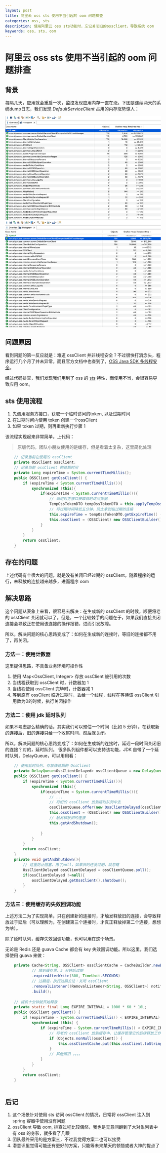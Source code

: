```yaml
---
layout: post
title: 阿里云 oss sts 使用不当引起的 oom 问题排查
categories: oss, sts
description: 使用阿里云 oss sts功能时，忘记关闭旧的ossclient，导致系统 oom
keywords: oss, sts, oom
---
```

# 阿里云 oss sts 使用不当引起的 oom 问题排查

## 背景
每隔几天，应用就会重启一次，监控发现应用内存一直在涨。下图是连续两天的系统dump日志，我们发现 *DefaultServiceClient* 占用的内存涨势惊人：

![第一天dump](/images/20220822-mat-oss-914.png)
![第二天dump](/images/20220822-mat-oss-915.png)

## 问题原因
看到问题的第一反应就是：难道 ossClient 并非线程安全？不过很快打消念头，程序运行几个月了并未异常。而且官方文档中也查到了，[OSS Java SDK 多线程安全](https://help.aliyun.com/document_detail/32024.html#section-flp-kbr-h92)。

经过代码排查，我们发现我们用到了 oss 的 [sts](https://help.aliyun.com/document_detail/100624.html) 特性，而使用不当，会很容易导致应用 oom。


## sts 使用流程
1. 先调用服务方接口，获取一个临时访问的token, 以及过期时间
2. 在过期时间内使用 token 创建一个ossClient
3. 如果 token 过期，则再重新执行步骤 1

该流程实现起来非常简单，上代码：

> 原版代码，团队小朋友使用的是缓存，但是看着太复杂，这里简化处理

```java
    // 记录当前在使用的 ossClient
    private OSSClient ossClient;
    // 记录当前 ossClient 的过期时间
    private Long expireTime = System.currentTimeMillis();
    public OSSClient getOssClient() {
        if (expireTime < System.currentTimeMillis()){
            synchronized (this){
                if(expireTime < System.currentTimeMillis()){
                    // 调用对方接口获取临时访问凭据
                    TempOssTokenDTO tempOssTokenDTO = this.applyTempOssToken(tempTokenReq);
                    // 将过期时间降低五分钟，防止拿到临过期的连接
                    this.expireTime = tempOssTokenDTO.getExpireTime() - 30000;
                    this.ossClient = (OSSClient) new OSSClientBuilder().build(endpoint,tempOssTokenDTO.getAccessKeyId(), tempOssTokenDTO.getAccessKeySecret(), tempOssTokenDTO.getSecurityToken());
                }
            }
        }
        return ossClient;  
    }
```
## 存在的问题
上述代码有个很大的问题，就是没有关闭已经过期的 ossClient，随着程序的运行，未释放的连接越来越多，进而程序 oom

## 解决思路
这个问题从表象上来看，很容易去解决：在生成新的 ossClient 的时候，顺便将老的 ossClient 关闭就可以了。但是，一个比较棘手的问题在于，如果我们直接关闭连接会导致正在使用该连接的操作报错，进而引发故障。

所以，解决问题的核心思路变成了：如何在生成新的连接时，等旧的连接都不用了，再关闭。

### 方法一：使用计数器
这里提供思路，不具备业务环境可操作性
1. 使用 Map<OssClient, Integer> 存放 ossClient 被引用的次数
2. 当线程获取到 ossClient 时，计数器加 1
3. 当线程使用 ossClient 完毕时，计数器减 1
3. 等到原有 ossClient 临近过期时，丢给一个线程，线程在等待该 ossClient 引用数为0的时候，执行关闭操作

### 方法二：使用 jdk 延时队列
如果不考虑那么精确的话，其实我们可以预估一个时间（比如 5 分钟），在获取新的连接后，旧的连接只给一个收尾时间，然后就关闭。

所以，解决问题的核心思路变成了：如何在生成新的连接时，延迟一段时间关闭旧的连接？对的，延时队列。
很多队列组件都可以支持该功能，JDK 自带了一个延时队列，DelayQueue，可以用用看：
```java
    // 使用延时队列，存放快过期的 OssClient
    private DelayQueue<OssClientDelayed> ossClientQueue = new DelayQueue<>();
    public OSSClient getOssClient() {
        if (expireTime < System.currentTimeMillis()){
            synchronized (this){
                if(expireTime < System.currentTimeMillis()){
                    // ... 
                    // 将旧的 ossClient 放到延时队列中去
                    ossClientQueue.offer(new OssClientDelayed(ossClient,expireTime));
                    this.ossClient = (OSSClient) new OSSClientBuilder().build(endpoint,tempOssTokenDTO.getAccessKeyId(), tempOssTokenDTO.getAccessKeySecret(), tempOssTokenDTO.getSecurityToken());
                    // 触发释放旧的连接
                    this.getAndShutdown();

                }
            }
        }
        return ossClient;  
    }
    private void getAndShutdown(){
        // 这里防止阻塞，用了poll，如果旧的还没过期，就忽略
        OssClientDelayed ossClientDelayed = ossClientQueue.poll();
        if(ossClientDelayed !=null){
            ossClientDelayed.getOssClient().shutdown();
        }
    }
```

### 方法三：使用缓存的失效回调功能
上述方法二为了实现简单，只在创建新的连接时，才触发释放旧的连接，会导致释放过于延后（可以理解为，在创建第三个连接时，才真正释放掉第二个连接，想想为啥）。

除了延时队列，缓存失效回调功能，也可以用在这个场景。

无论是 Redis 还是 guava Cache 都会有 key 失效回调功能。所以这里，我们选择使用 guava 来做：
```java
    private Cache<String, OSSClient> ossClientCache = CacheBuilder.newBuilder()
            // 放到缓存里，5 分钟后过期
            .expireAfterWrite(300, TimeUnit.SECONDS)
            // 过期后，执行过期方法：关闭 ossClient
            .removalListener((RemovalListener<String, OSSClient>) notification -> notification.getValue().shutdown())
            .build();

    // 提前十分钟就开始释放
    private static final Long EXPIRE_INTERVAL = 1000 * 60 * 10L;
    public OSSClient getClient() {
        if (expireTime - System.currentTimeMillis() < EXPIRE_INTERVAL) {
            synchronized (this) {
                if (expireTime - System.currentTimeMillis() < EXPIRE_INTERVAL) {
                    // 将老的 ossClient 放到缓存中，让缓存管理它的后续释放工作
                    if (Objects.nonNull(ossClient)) {
                        this.ossClientCache.put(this.ossClient.toString(), this.ossClient);
                    }
                    // 其他照旧 。。。。
                }
            }
        }
        return ossClient;
    }
    
```
## 后记
1. 这个场景针对使用 sts 访问 ossClient 的情况，日常将 ossClient 注入到 spring 容器中使用没有问题
2. ossClient 导致 oom, 排查过程比较偶然，我也是无意间翻到了大对象列表中有 oss 的身影，就多看了几眼
3. 团队最终采用的是方案三，不过我觉得方案二也可以接受
4. 潜意识里觉得可能还有更好的方案，只能等未来某天的顿悟或者大神的提点了
